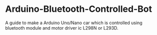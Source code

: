 # Arduino-Bluetooth-Controlled-Bot
A guide to make a Arduino Uno/Nano car which is controlled using bluetooth module and motor driver ic L298N or L293D.
